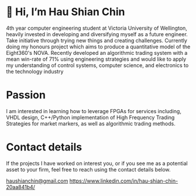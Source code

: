 <!---
HauShianChin/HauShianChin is a ✨ special ✨ repository because its `README.md` (this file) appears on your GitHub profile.
You can click the Preview link to take a look at your changes.
--->

# 👋 Hi, I’m Hau Shian Chin

4th year computer engineering student at Victoria University of Wellington, heavily invested in developing and diversifying myself as a future engineer. Take initiative through trying new things and creating challenges. Currently doing my honours project which aims to produce a quantitative model of the Eight360's NOVA. Recently developed an algorithmic trading system with a mean win-rate of 71% using engineering strategies and would like to apply my
understanding of control systems, computer science, and electronics to the technology industry

# Passion

I am interested in learning how to leverage FPGAs for services including, VHDL design, C++/Python implementation of High Frequency Trading Strategies for market markers, as well as algorithmic trading methods. 

# Contact details
If the projects I have worked on interest you, or if you see me as a potential asset to your firm, feel free to reach using the contact details below. 

haushianchin@gmail.com
https://www.linkedin.com/in/hau-shian-chin-20aa841b4/



